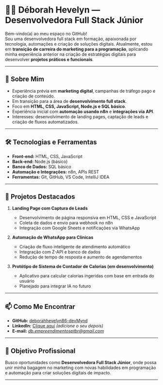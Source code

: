 # 👩‍💻 Déborah Hevelyn — Desenvolvedora Full Stack Júnior

Bem-vindo(a) ao meu espaço no GitHub!  
Sou uma desenvolvedora full stack em formação, apaixonada por tecnologia, automações e criação de soluções digitais. Atualmente, estou em **transição de carreira do marketing para a programação**, aplicando minha experiência anterior na criação de estratégias digitais para desenvolver **projetos práticos e funcionais**.

---

## 🚀 Sobre Mim

- Experiência prévia em **marketing digital**, campanhas de tráfego pago e criação de conteúdo.
- Em transição para a área de **desenvolvimento full stack**.
- Foco em **HTML, CSS, JavaScript, Node.js e SQL básico**.
- Experiência inicial com **automação usando n8n** e **integrações via API**.
- Interesses: desenvolvimento de landing pages, captação de leads e criação de fluxos automatizados.

---

## 🛠 Tecnologias e Ferramentas

- **Front-end:** HTML, CSS, JavaScript  
- **Back-end:** Node.js (básico)  
- **Banco de Dados:** SQL básico  
- **Automação e Integrações:** n8n, APIs REST  
- **Ferramentas:** Git, GitHub, VS Code, IntelliJ IDEA

---

## 📂 Projetos Destacados

1. **Landing Page com Captura de Leads**  
   - Desenvolvimento de página responsiva em HTML, CSS e JavaScript  
   - Coleta de dados e envio para webhook no n8n  
   - Integração com Google Sheets e notificações via WhatsApp

2. **Automação de WhatsApp para Clínicas**  
   - Criação de fluxo inteligente de atendimento automático  
   - Integração com Z-API e banco de dados  
   - Redução de tempo de resposta e aumento de agendamentos

3. **Protótipo de Sistema de Contador de Calorias (em desenvolvimento)**  
   - Aplicativo para calcular calorias ingeridas com base em entrada do usuário  
   - Planejado para integrar IA no futuro

---

## 📫 Como Me Encontrar

- **GitHub:** [deborahhevelyn86-devMynd](https://github.com/deborahhevelyn86-devMynd)  
- **LinkedIn:** [Clique aqui](https://www.linkedin.com/) *(adicione o seu depois)*  
- **E-mail:** *db.empreendimentosptbr@gmail.com*  

---

## 🎯 Objetivo Profissional

Busco oportunidades como **Desenvolvedora Full Stack Júnior**, onde possa unir minha bagagem no marketing com novas habilidades em programação e automação para criar soluções digitais de impacto.

---
